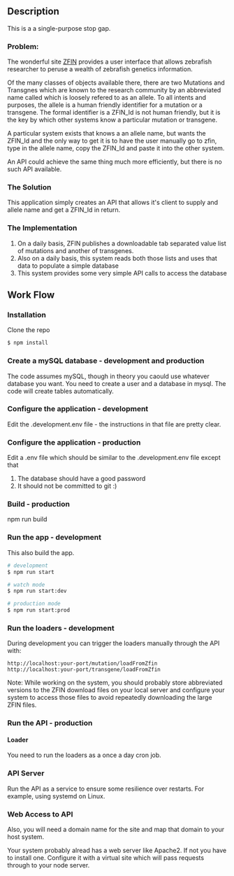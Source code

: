 ## Description

This is a a single-purpose stop gap. 

### Problem:
The wonderful site [ZFIN](www.zfin.org) provides a user interface that allows
zebrafish researcher to peruse a wealth of zebrafish genetics information.

Of the many classes of objects available there, there are two Mutations and Transgnes
which are known to the research community by an abbreviated name called which is loosely
refered to as an allele. To all intents and purposes, the allele is a human friendly identifier
for a mutation or a transgene.  The formal identifier is a ZFIN_Id is not human friendly,
but it is the key by which other systems know a particular mutation or transgene.

A particular system exists that knows a an allele name, but wants the ZFIN_Id and the only
way to get it is to have the user manually go to zfin, type in the allele name, copy the
ZFIN_Id and paste it into the other system. 

An API could achieve the same thing much more efficiently, but there is no such API available.

### The Solution

This application simply creates an API that allows it's client to supply and allele name
and get a ZFIN_Id in return.

### The Implementation

1. On a daily basis, ZFIN publishes a downloadable tab separated value list of mutations
   and another of transgenes.
1. Also on a daily basis, this system reads both those lists and uses that data to 
   populate a simple database
1. This system provides some very simple API calls to access the database

## Work Flow

### Installation

Clone the repo

```bash
$ npm install
```

### Create a mySQL database - development and production

The code assumes mySQL, though in theory you caould use whatever database you want.
You need to create a user and a database in mysql.
The code will create tables automatically.

### Configure the application - development

Edit the .development.env file - the instructions in that file are pretty clear.

### Configure the application - production

Edit a .env file which should be similar to the .development.env file except that
1. The database should have a good password
1. It should not be committed to git :)

### Build - production

npm run build

### Run the app - development

This also build the app.

```bash
# development
$ npm run start

# watch mode
$ npm run start:dev

# production mode
$ npm run start:prod
```

### Run the loaders - development

During development you can trigger the loaders manually through the API with:
```
http://localhost:your-port/mutation/loadFromZfin
http://localhost:your-port/transgene/loadFromZfin
```

Note: While working on the system, you should probably store abbreviated versions to the
ZFIN download files on your local server and configure your system to access those files
to avoid repeatedly downloading the large ZFIN files.

### Run the API - production

#### Loader
You need to run the loaders as a once a day cron job.

### API Server
Run the API as a service to ensure some resilience over restarts.
For example, using systemd on Linux. 

### Web Access to API

Also, you will need a domain name for the site and map that domain to your host system.

Your system probably alread has a web server like Apache2.  If not you have to install one.
Configure it with a virtual site which will pass
requests through to your node server.  


